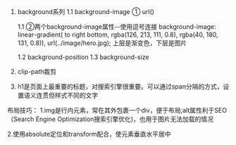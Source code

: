 1. background系列
   1.1 background-image
      ① url()

   1.1 ②两个background-image属性--使用逗号连接
   background-image: linear-gradient(
        to right bottom, 
        rgba(126, 213, 111, 0.8), 
        rgba(40, 180, 131, 0.8)), 
    url(../image/hero.jpg);
    上层是渐变色，下层是图片

   1.2 background-position
   1.3 background-size

2. clip-path裁剪

3. h1是页面上最重要的标题，对搜索引擎很重要。可以通过span分隔的方式，设置语义连贯但样式不同的文字


布局技巧：
1.img是行内元素，常在其外包裹一个div，便于布局;alt属性利于SEO（Search Engine Optimization搜索引擎优化)，也用于图片无法加载的情况

2.使用absolute定位和transform配合，使元素垂直水平居中